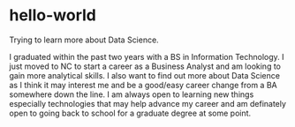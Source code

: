 # hello-world
Trying to learn more about Data Science.

I graduated within the past two years with a BS in Information Technology. I just moved to NC to start a career as a Business Analyst and am looking to gain more analytical skills. I also want to find out more about Data Science as I think it may interest me and be a good/easy career change from a BA somewhere down the line. I am always open to learning new things especially technologies that may help advance my career and am definately open to going back to school for a graduate degree at some point. 
